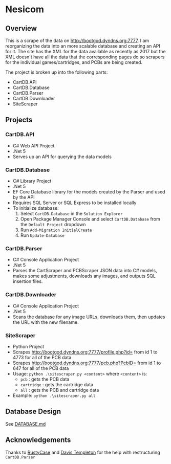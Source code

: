# Nesicom

## Overview
This is a scrape of the data on http://bootgod.dyndns.org:7777. I am reorganizing the data into an more scalable database and creating an API for it. The site has the XML for the data available as recently as 2017 but the XML doesn't have all the data that the corresponding pages do so scrapers for the individual games/cartridges, and PCBs are being created.

The project is broken up into the following parts:
- CartDB.API
- CartDB.Database
- CartDB.Parser
- CartDB.Downloader
- SiteScraper

## Projects
### CartDB.API
- C# Web API Project
- .Net 5
- Serves up an API for querying the data models

### CartDB.Database
- C# Library Project
- .Net 5
- EF Core Database library for the models created by the Parser and used by the API
- Requires SQL Server or SQL Express to be installed locally
- To initialize database:
  1. Select `CartDB.Database` in the `Solution Explorer`
  2. Open Package Manager Console and select `CartDB.Database` from the `Default Project` dropdown
  3. Run `Add-Migration InitialCreate`
  4. Run `Update-Database`

### CartDB.Parser
- C# Console Application Project
- .Net 5
- Parses the CartScraper and PCBScraper JSON data into C# models, makes some adjustments, downloads any images, and outputs SQL insertion files.

### CartDB.Downloader
- C# Console Application Project
- .Net 5
- Scans the database for any image URLs, downloads them, then updates the URL with the new filename.

### SiteScraper
- Python Project
- Scrapes http://bootgod.dyndns.org:7777/profile.php?id= from id 1 to 4773 for all of the PCB data
- Scrapes http://bootgod.dyndns.org:7777/pcb.php?PcbID= from id 1 to 647 for all of the PCB data
- Usage: `python .\sitescraper.py <content>` where `<content>` is:
  - `pcb` : gets the PCB data
  - `cartridge` : gets the cartridge data
  - `all` : gets the PCB and cartridge data
- Example: `python .\sitescraper.py all`

## Database Design
See [DATABASE.md](DATABASE.md)

## Acknowledgements
Thanks to [RustyCase](https://github.com/RustyCase) and [Davis Templeton](https://github.com/BashfulBandit) for the help with restructuring `CartDB.Parser`
